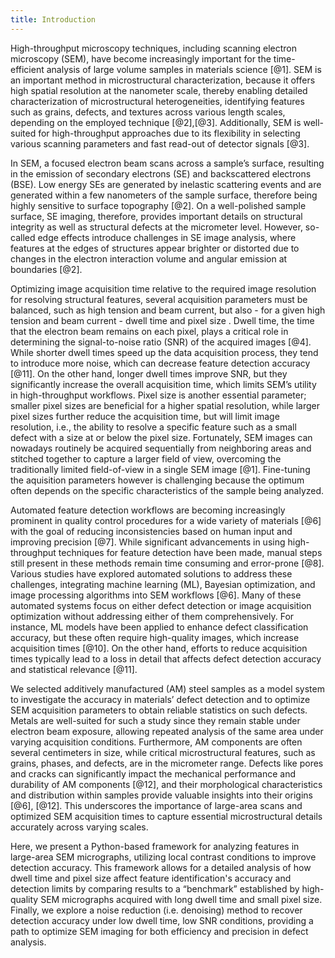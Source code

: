 ```yaml
---
title: Introduction
---
```


High-throughput microscopy techniques, including scanning electron microscopy (SEM), have become increasingly important for the time-efficient analysis of large volume samples in materials science [@1]. SEM is an important method in microstructural characterization, because it offers high spatial resolution at the nanometer scale, thereby enabling detailed characterization of microstructural heterogeneities, identifying features such as grains, defects, and textures across various length scales, depending on the employed technique [@2],[@3]. Additionally, SEM is well-suited for high-throughput approaches due to its flexibility in selecting various scanning parameters and fast read-out of detector signals [@3]. 

In SEM, a focused electron beam scans across a sample’s surface, resulting in the emission of secondary electrons (SE) and backscattered electrons (BSE). Low energy SEs are generated by inelastic scattering events and are generated within a few nanometers of the sample surface, therefore being highly sensitive to surface topography [@2]. On a well-polished sample surface, SE imaging, therefore, provides important details on structural integrity as well as structural defects at the micrometer level. However, so-called edge effects introduce challenges in SE image analysis, where features at the edges of structures appear brighter or distorted due to changes in the electron interaction volume and angular emission at boundaries [@2].

Optimizing image acquisition time relative to the required image resolution for resolving structural features, several acquisition parameters must be balanced, such as high tension and beam current, but also - for a given high tension and beam current - dwell time and pixel size  . Dwell time, the time that the electron beam remains on each pixel, plays a critical role in determining the signal-to-noise ratio (SNR) of the acquired images [@4]. While shorter dwell times speed up the data acquisition process, they tend to introduce more noise, which can decrease feature detection accuracy [@11]. On the other hand, longer dwell times improve SNR, but they significantly increase the overall acquisition time, which limits SEM’s utility in high-throughput workflows. Pixel size is another essential parameter; smaller pixel sizes are beneficial for a higher spatial resolution, while larger pixel sizes further reduce the acquisition time, but will limit image resolution, i.e., the ability to resolve a specific feature such as a small defect with a size at or below the pixel size. Fortunately, SEM images can nowadays routinely be acquired sequentially from neighboring areas and stitched together to capture a larger field of view, overcoming the traditionally limited field-of-view in a single SEM image [@1]. Fine-tuning the aquisition parameters however is challenging because the optimum often depends on the specific characteristics of the sample being analyzed.

Automated feature detection workflows are becoming increasingly prominent in quality control procedures for a wide variety of materials [@6] with the goal of reducing inconsistencies based on human input and improving precision [@7]. While significant advancements in using high-throughput techniques for feature detection have been made, manual steps still present in these methods remain time consuming and error-prone [@8]. Various studies have explored automated solutions to address these challenges, integrating machine learning (ML), Bayesian optimization, and image processing algorithms into SEM workflows [@6]. Many of these automated systems focus on either defect detection or image acquisition optimization without addressing either of them comprehensively. For instance, ML models have been applied to enhance defect classification accuracy, but these often require high-quality images, which increase acquisition times [@10]. On the other hand, efforts to reduce acquisition times typically lead to a loss in detail that affects defect detection accuracy and statistical relevance [@11]. 

We selected additively manufactured (AM) steel samples as a model system to investigate the accuracy in materials’ defect detection and to optimize SEM acquisition parameters to obtain reliable statistics on such defects. Metals are well-suited for such a study since they remain stable under electron beam exposure, allowing repeated analysis of the same area under varying acquisition conditions. Furthermore, AM components are often several centimeters in size, while critical microstructural features, such as grains, phases, and defects, are in the micrometer range. Defects like pores and cracks can significantly impact the mechanical performance and durability of AM components [@12], and their morphological characteristics and distribution within samples provide valuable insights into their origins [@6], [@12]. This underscores the importance of large-area scans and optimized SEM acquisition times to capture essential microstructural details accurately across varying scales.

Here, we present a Python-based framework for analyzing features in large-area SEM micrographs, utilizing local contrast conditions to improve detection accuracy. This framework allows for a detailed analysis of how dwell time and pixel size affect feature identification's accuracy and detection limits by comparing results to a “benchmark” established by high-quality SEM micrographs acquired with long dwell time and small pixel size. Finally, we explore a noise reduction (i.e. denoising) method to recover detection accuracy under low dwell time, low SNR conditions, providing a path to optimize SEM imaging for both efficiency and precision in defect analysis. 




